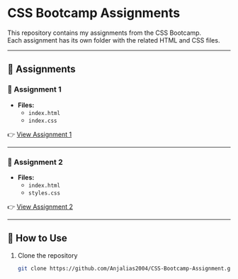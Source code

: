 # CSS Bootcamp Assignments  

This repository contains my assignments from the CSS Bootcamp.  
Each assignment has its own folder with the related HTML and CSS files.  

---

## 📂 Assignments  

### 📝 Assignment 1  
- **Files:**  
  - `index.html`  
  - `index.css`  

👉 [View Assignment 1](./css_assignment%201)  

---

### 📝 Assignment 2  
- **Files:**  
  - `index.html`  
  - `styles.css`  

👉 [View Assignment 2](./css_assignment%202)  

---

## 🚀 How to Use  
1. Clone the repository  
   ```bash
   git clone https://github.com/Anjalias2004/CSS-Bootcamp-Assignment.git
